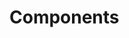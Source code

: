 <!-- Space: Projects -->
<!-- Parent: ZshRvm -->
<!-- Title: Components ZshRvm -->
<!-- Label: ZshRvm -->
<!-- Label: Project -->
<!-- Label: Components -->
<!-- Include: disclaimer.md -->
<!-- Include: ac:toc -->

# Components
